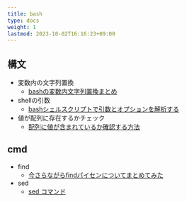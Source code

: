 ```yaml
---
title: bash
type: docs
weight: 1
lastmod: 2023-10-02T16:16:23+09:00
---
```


## 構文

- 変数内の文字列置換
  - [bashの変数内文字列置換まとめ](https://qiita.com/aosho235/items/c36568830a8d47288284)
- shellの引数
  - [bashシェルスクリプトで引数とオプションを解析する](https://zenn.dev/kawarimidoll/articles/d546892a6d36eb)
- 値が配列に存在するかチェック
  - [配列に値が含まれているか確認する方法](https://qiita.com/Hayao0819/items/0e04b39b0804a0d16020)

## cmd

- find
  - [今さらながらfindパイセンについてまとめてみた](https://future-architect.github.io/articles/20210331/)
- sed
  - [sed コマンド](https://hydrocul.github.io/wiki/commands/sed.html)
